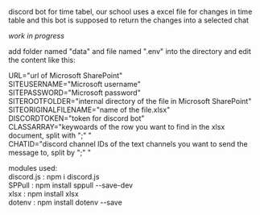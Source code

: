 discord bot for time tabel, our school uses a excel file for changes in time table and this bot is supposed to return the changes into a selected chat

*work in progress*

add folder named "data" and file named ".env" into the directory and edit the content like this:

URL="url of Microsoft SharePoint" <br>
SITEUSERNAME="Microsoft username" <br>
SITEPASSWORD="Microsoft password" <br>
SITEROOTFOLDER="internal directory of the file in Microsoft SharePoint" <br>
SITEORIGINALFILENAME="name of the file.xlsx" <br>
DISCORDTOKEN="token for discord bot"<br>
CLASSARRAY="keywoards of the row you want to find in the xlsx document, split with ";" "<br>
CHATID="discord channel IDs of the text channels you want to send the message to, split by ";" "<br>

modules used: <br>
discord.js : npm i discord.js <br>
SPPull : npm install sppull --save-dev <br>
xlsx : npm install xlsx <br>
dotenv : npm install dotenv --save <br>

